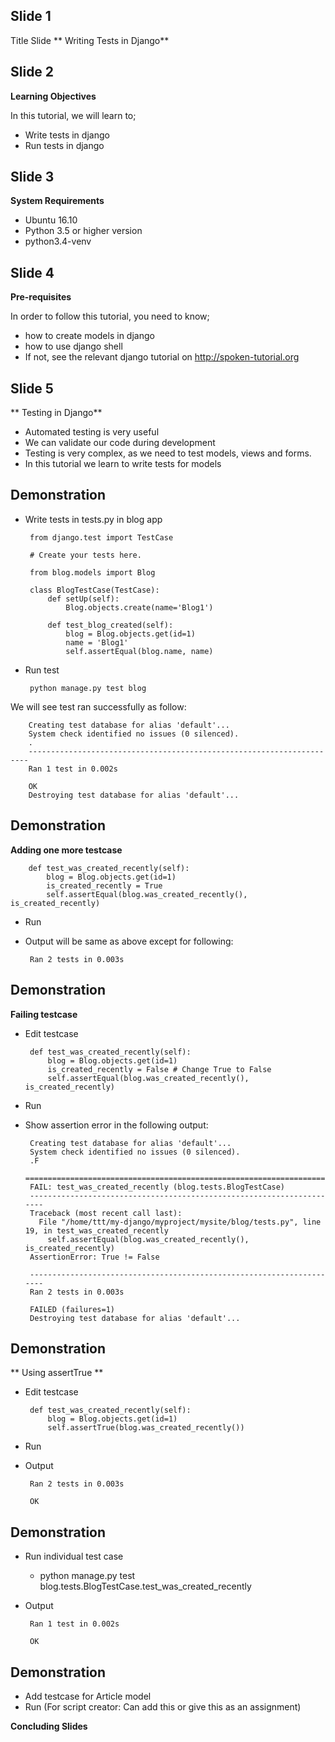 Slide 1
--------
Title Slide
** Writing Tests in Django**

Slide 2
--------

**Learning Objectives**

In this tutorial, we will learn to;
  - Write tests in django
  - Run tests in django

Slide 3
---------------

**System Requirements**
  - Ubuntu 16.10
  - Python 3.5 or higher version
  - python3.4-venv

Slide 4
---------------

**Pre-requisites**

In order to follow this tutorial, you need to know;
  - how to create models in django
  - how to use django shell
  - If not, see the relevant django tutorial on http://spoken-tutorial.org

Slide 5
-------

** Testing in Django**
 - Automated testing is very useful
 - We can validate our code during development
 - Testing is very complex, as we need to test models, views and forms.
 - In this tutorial we learn to write tests for models

Demonstration
-------------

 - Write tests in tests.py in blog app

        from django.test import TestCase

        # Create your tests here.

        from blog.models import Blog

        class BlogTestCase(TestCase):
            def setUp(self):
                Blog.objects.create(name='Blog1')

            def test_blog_created(self):
                blog = Blog.objects.get(id=1)
                name = 'Blog1'
                self.assertEqual(blog.name, name)

 - Run test

        python manage.py test blog

We will see test ran successfully as follow:

        Creating test database for alias 'default'...
        System check identified no issues (0 silenced).
        .
        ----------------------------------------------------------------------
        Ran 1 test in 0.002s

        OK
        Destroying test database for alias 'default'...


Demonstration
-------------
**Adding one more testcase**

        def test_was_created_recently(self):
            blog = Blog.objects.get(id=1)
            is_created_recently = True
            self.assertEqual(blog.was_created_recently(), is_created_recently)
 - Run
 - Output will be same as above except for following:

        Ran 2 tests in 0.003s


Demonstration
-------------
**Failing testcase**

 - Edit testcase

        def test_was_created_recently(self):
            blog = Blog.objects.get(id=1)
            is_created_recently = False # Change True to False
            self.assertEqual(blog.was_created_recently(), is_created_recently)

 - Run

 - Show assertion error in the following output:

        Creating test database for alias 'default'...
        System check identified no issues (0 silenced).
        .F
        ======================================================================
        FAIL: test_was_created_recently (blog.tests.BlogTestCase)
        ----------------------------------------------------------------------
        Traceback (most recent call last):
          File "/home/ttt/my-django/myproject/mysite/blog/tests.py", line 19, in test_was_created_recently
            self.assertEqual(blog.was_created_recently(), is_created_recently)
        AssertionError: True != False

        ----------------------------------------------------------------------
        Ran 2 tests in 0.003s

        FAILED (failures=1)
        Destroying test database for alias 'default'...


Demonstration
-------------
** Using assertTrue **

 - Edit testcase

        def test_was_created_recently(self):
            blog = Blog.objects.get(id=1)
            self.assertTrue(blog.was_created_recently())

 - Run
 - Output

        Ran 2 tests in 0.003s

        OK


Demonstration
--------------
 - Run individual test case

    - python manage.py test blog.tests.BlogTestCase.test_was_created_recently

 - Output

        Ran 1 test in 0.002s

        OK


Demonstration
--------------
 - Add testcase for Article model
 - Run
(For script creator: Can add this or give this as an assignment)

**Concluding Slides**
